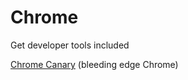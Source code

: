 # Chrome

Get developer tools included

[Chrome Canary](https://www.google.co.uk/chrome/browser/canary.html) (bleeding edge Chrome)